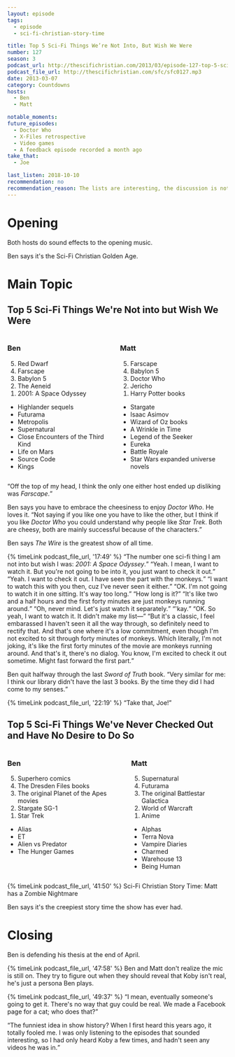 ```yaml
---
layout: episode
tags:
  - episode
  - sci-fi-christian-story-time

title: Top 5 Sci-Fi Things We’re Not Into, But Wish We Were
number: 127
season: 3
podcast_url: http://thescifichristian.com/2013/03/episode-127-top-5-sci-fi-things-were-not-into-but-wish-we-were/
podcast_file_url: http://thescifichristian.com/sfc/sfc0127.mp3
date: 2013-03-07
category: Countdowns
hosts:
  - Ben
  - Matt

notable_moments:
future_episodes:
  - Doctor Who
  - X-Files retrospective
  - Video games
  - A feedback episode recorded a month ago
take_that:
  - Joe 

last_listen: 2018-10-10
recommendation: no
recommendation_reason: The lists are interesting, the discussion is not very in-depth
---
```

# Opening
Both hosts do sound effects to the opening music.

Ben says it's the Sci-Fi Christian Golden Age. 



# Main Topic

<div class="top-five">
  <h2 class="has-text-centered">Top 5 Sci-Fi Things We're Not into but Wish We Were</h2>
  <div class="columns">
    <div class="column ben">
      <h3>Ben</h3>
      <ol reversed>
        <li>Red Dwarf 
        <li>Farscape 
        <li>Babylon 5
        <li>The Aeneid
        <li>2001: A Space Odyssey 
      </ol>
      <ul class="runner-ups">
        <li>Highlander sequels
        <li>Futurama 
        <li>Metropolis
        <li>Supernatural
        <li>Close Encounters of the Third Kind
        <li>Life on Mars
        <li>Source Code
        <li>Kings
      </ul>
    </div>
    <div class="column matt">
      <h3>Matt</h3>
      <ol reversed>
        <li>Farscape 
        <li>Babylon 5
        <li>Doctor Who 
        <li>Jericho
        <li>Harry Potter books
      </ol>
      <ul class="runner-ups">
        <li>Stargate
        <li>Isaac Asimov
        <li>Wizard of Oz books
        <li>A Wrinkle in Time
        <li>Legend of the Seeker 
        <li>Eureka
        <li>Battle Royale
        <li>Star Wars expanded universe novels
      </ul>
    </div>
  </div>
</div>

<q class="archivist">Off the top of my head, I think the only one either host ended up disliking was <i class="work-title">Farscape</i>.</q>

Ben says you have to embrace the cheesiness to enjoy <i class="work-title">Doctor Who</i>. He loves it. <q class="archivist">Not saying if you like one you have to like the other, but I think if you like <i class="work-title">Doctor Who</i> you could understand why people like <i class="work-title">Star Trek</i>. Both are cheesy, both are mainly successful because of the characters.</q>

Ben says <i class="work-title">The Wire</i> is the greatest show of all time.

<div class="quote">
  {% timeLink podcast_file_url, '17:49' %}
  <q class="ben">The number one sci-fi thing I am not into but wish I was: <i class="work-title">2001: A Space Odyssey</i>.</q>
  <q class="matt">Yeah. I mean, I want to watch it. But you're not going to be into it, you just want to check it out.</q>
  <q class="ben">Yeah. I want to check it out. I have seen the part with the monkeys.</q>
  <q class="matt">I want to watch this with you then, cuz I've never seen it either.</q>
  <q class="ben">OK. I'm not going to watch it in one sitting. It's way too long.</q>
  <q class="matt">How long is it?</q>
  <q class="ben">It's like two and a half hours and the first forty minutes are just monkeys running around.</q>
  <q class="matt">Oh, never mind. Let's just watch it separately.</q>
  <q class="ben">'kay.</q>
  <q class="matt">OK. So yeah, I want to watch it. It didn't make my list—</q>
  <q class="ben">But it's a classic, I feel embarassed I haven't seen it all the way through, so definitely need to rectify that. And that's one where it's a low commitment, even though I'm not excited to sit through forty minutes of monkeys. Which literally, I'm not joking, it's like the first forty minutes of the movie are monkeys running around. And that's it, there's no dialog. You know, I'm excited to check it out sometime. Might fast forward the first part.</q>
</div>

Ben quit halfway through the last <i class="work-title">Sword of Truth</i> book. <q class="archivist inline">Very similar for me: I think our library didn't have the last 3 books. By the time they did I had come to my senses.</q>

<div class="quote">
  {% timeLink podcast_file_url, '22:19' %}
  <q class="ben">Take that, Joe!</q>
</div>

<div class="top-five">
  <h2 class="has-text-centered">Top 5 Sci-Fi Things We've Never Checked Out and Have No Desire to Do So</h2>
  <div class="columns">
    <div class="column ben">
      <h3>Ben</h3>
      <ol reversed>
        <li>Superhero comics
        <li>The Dresden Files books
        <li>The original Planet of the Apes movies 
        <li>Stargate SG-1
        <li>Star Trek
      </ol>
      <ul class="runner-ups">
        <li>Alias
        <li>ET
        <li>Alien vs Predator
        <li>The Hunger Games 
      </ul>
    </div>
    <div class="column matt">
      <h3>Matt</h3>
      <ol reversed>
        <li>Supernatural
        <li>Futurama
        <li>The original Battlestar Galactica
        <li>World of Warcraft 
        <li>Anime
      </ol>
      <ul class="runner-ups">
        <li>Alphas
        <li>Terra Nova
        <li>Vampire Diaries
        <li>Charmed
        <li>Warehouse 13
        <li>Being Human
      </ul>
    </div>
  </div>
</div>

{% timeLink podcast_file_url, '41:50' %} Sci-Fi Christian Story Time: Matt has a Zombie Nightmare

Ben says it's the creepiest story time the show has ever had.



# Closing
Ben is defending his thesis at the end of April. 

{% timeLink podcast_file_url, '47:58' %} Ben and Matt don't realize the mic is still on. They try to figure out when they should reveal that Koby isn't real, he's just a persona Ben plays.

<div class="quote">
  {% timeLink podcast_file_url, '49:37' %}
  <q class="ben">I mean, eventually someone's going to get it. There's no way that guy could be real. We made a Facebook page for a cat; who does that?</q>
</div>

<q class="archivist">The funniest idea in show history? When I first heard this years ago, it totally fooled me. I was only listening to the episodes that sounded interesting, so I had only heard Koby a few times, and hadn't seen any videos he was in.</q>